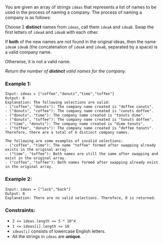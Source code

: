 You are given an array of strings `ideas` that represents a list of names to be 
used in the process of naming a company. The process of naming a company is as 
follows:

Choose 2 **distinct** names from `ideas`, call them `ideaA` and `ideaB`.
Swap the first letters of `ideaA` and `ideaB` with each other.

If **both** of the new names are not found in the original ideas, then the name 
`ideaA` `ideaB` (the concatenation of `ideaA` and `ideaB`, separated by a space)
is a valid company name.

Otherwise, it is not a valid name. 

_Return the number of **distinct** valid names for the company._

### Example 1:

```
Input: ideas = ["coffee","donuts","time","toffee"]
Output: 6
Explanation: The following selections are valid:
- ("coffee", "donuts"): The company name created is "doffee conuts".
- ("donuts", "coffee"): The company name created is "conuts doffee".
- ("donuts", "time"): The company name created is "tonuts dime".
- ("donuts", "toffee"): The company name created is "tonuts doffee".
- ("time", "donuts"): The company name created is "dime tonuts".
- ("toffee", "donuts"): The company name created is "doffee tonuts".
Therefore, there are a total of 6 distinct company names.

The following are some examples of invalid selections:
- ("coffee", "time"): The name "toffee" formed after swapping already exists in the original array.
- ("time", "toffee"): Both names are still the same after swapping and exist in the original array.
- ("coffee", "toffee"): Both names formed after swapping already exist in the original array.
```

### Example 2:

```
Input: ideas = ["lack","back"]
Output: 0
Explanation: There are no valid selections. Therefore, 0 is returned.
```

### Constraints:

- `2 <= ideas.length <= 5 * 10^4`
- `1 <= ideas[i].length <= 10`
- `ideas[i]` consists of lowercase English letters.
- All the strings in `ideas` are **unique**.

